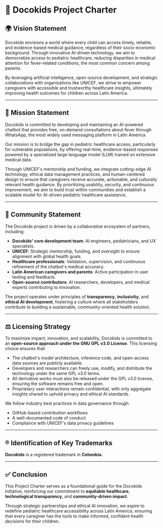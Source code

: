 # 📘 Docokids Project Charter

## 🌍 Vision Statement

Docokids envisions a world where every child can access timely, reliable, and evidence-based medical guidance, regardless of their socio-economic background. Through innovative AI-driven technology, we aim to democratize access to pediatric healthcare, reducing disparities in medical attention for fever-related conditions, the most common concern among parents.

By leveraging artificial intelligence, open-source development, and strategic collaborations with organizations like UNICEF, we strive to empower caregivers with accessible and trustworthy healthcare insights, ultimately improving health outcomes for children across Latin America.

---

## 🎯 Mission Statement

Docokids is committed to developing and maintaining an AI-powered chatbot that provides free, on-demand consultations about fever through WhatsApp, the most widely used messaging platform in Latin America.

Our mission is to bridge the gap in pediatric healthcare access, particularly for vulnerable populations, by offering real-time, evidence-based responses powered by a specialized large language model (LLM) trained on extensive medical data.

Through UNICEF's mentorship and funding, we integrate cutting-edge AI technology, ethical data management practices, and human-centered design to ensure that caregivers receive accurate, actionable, and culturally relevant health guidance. By prioritizing usability, security, and continuous improvement, we aim to build trust within communities and establish a scalable model for AI-driven pediatric healthcare assistance.

---

## 👥 Community Statement

The Docokids project is driven by a collaborative ecosystem of partners, including:

- **Docokids' core development team**: AI engineers, pediatricians, and UX specialists.
- **UNICEF**: Strategic mentorship, funding, and oversight to ensure alignment with global health goals.
- **Healthcare professionals**: Validation, supervision, and continuous refinement of the chatbot's medical accuracy.
- **Latin American caregivers and parents**: Active participation in user testing and feedback.
- **Open-source contributors**: AI researchers, developers, and medical experts contributing to innovation.

The project operates under principles of **transparency**, **inclusivity**, and **ethical AI development**, fostering a culture where all stakeholders contribute to building a sustainable, community-oriented health solution.

---

## ⚖️ Licensing Strategy

To maximize impact, innovation, and scalability, Docokids is committed to an **open-source approach under the GNU GPL v3.0 License**. This licensing choice ensures that:

- The chatbot's model architecture, inference code, and open-access data sources are publicly available.
- Developers and researchers can freely use, modify, and distribute the technology under the same GPL v3.0 terms.
- All derivative works must also be released under the GPL v3.0 license, ensuring the software remains free and open.
- Proprietary user interactions remain confidential, with only aggregate insights shared to uphold privacy and ethical AI standards.

We follow industry best practices in data governance through:

- GitHub-based contribution workflows
- A well-documented code of conduct
- Compliance with UNICEF's data privacy guidelines

---

## ®️ Identification of Key Trademarks

**Docokids** is a registered trademark in **Colombia**.

---

## ✅ Conclusion

This Project Charter serves as a foundational guide for the Docokids initiative, reinforcing our commitment to **equitable healthcare**, **technological transparency**, and **community-driven impact**.

Through strategic partnerships and ethical AI innovation, we aspire to redefine pediatric healthcare accessibility across Latin America, ensuring that every caregiver has the tools to make informed, confident health decisions for their children.
